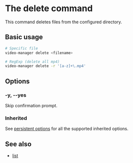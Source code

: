 # The delete command

This command deletes files from the configured directory.

<!-- ## Table of Contents -->

<!--toc:start-->
<!-- - [The delete command](#the-delete-command) -->
<!--   - [Table of Contents](#table-of-contents) -->
<!--   - [Basic usage](#basic-usage) -->
<!--   - [Options](#options) -->
<!--     - [-y, --yes](#y-yes) -->
<!--     - [Inherited](#inherited) -->
<!--   - [See also](#see-also) -->
<!--toc:end-->

## Basic usage

```sh
# Specific file
video-manager delete <filename>

# RegExp (delete all mp4)
video-manager delete -r '[a-z]+\.mp4'
```

## Options

### -y, --yes

Skip confirmation prompt.

### Inherited

See [persistent options](./index.md#persistent-options) for all the supported inherited options.

## See also

- [list](./list.md)
